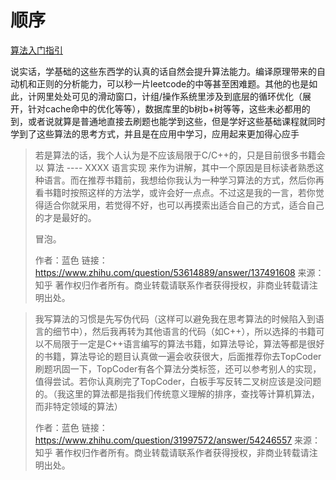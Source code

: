 # 顺序

[算法入门指引](https://docs.qq.com/mind/DU01SVGpab2tWdlNj?ADUIN=1063615427&ADSESSION=1652254327&ADTAG=CLIENT.QQ.5785_.0&ADPUBNO=27117)

说实话，学基础的这些东西学的认真的话自然会提升算法能力。编译原理带来的自动机和正则的分析能力，可以秒一片leetcode的中等甚至困难题。其他的也是如此，计网里处处可见的滑动窗口，计组/操作系统里涉及到底层的循环优化（展开，针对cache命中的优化等等），数据库里的b树b+树等等，这些未必都用的到，或者说就算是普通地直接去刷题也能学到这些，但是学好这些基础课程就同时学到了这些算法的思考方式，并且是在应用中学习，应用起来更加得心应手

> 若是算法的话，我个人认为是不应该局限于C/C++的，只是目前很多书籍会以 算法 ---- XXXX 语言实现 来作为讲解，其中一个原因是目标读者熟悉这种语言。而在推荐书籍前，我想给你我认为一种学习算法的方式，然后你再看书籍时按照这样的方法学，或许会好一点点。不过这是我的一言，若你觉得适合你就采用，若觉得不好，也可以再摸索出适合自己的方式，适合自己的才是最好的。
>
> 冒泡。
>
> 
>
> 作者：蓝色
> 链接：https://www.zhihu.com/question/53614889/answer/137491608
> 来源：知乎
> 著作权归作者所有。商业转载请联系作者获得授权，非商业转载请注明出处。

> 我写算法的习惯是先写伪代码（这样可以避免我在思考算法的时候陷入到语言的细节中），然后我再转为其他语言的代码（如C++），所以选择的书籍可以不局限于一定是C++语言编写的算法书籍，如算法导论，算法等都是很好的书籍，算法导论的题目认真做一遍会收获很大，后面推荐你去TopCoder刷题巩固一下，TopCoder有各个算法分类标签，还可以参考别人的实现，值得尝试。若你认真刷完了TopCoder，白板手写反转二叉树应该是没问题的。（我这里的算法都是指我们传统意义理解的排序，查找等计算机算法，而非特定领域的算法）
>
> 
>
> 作者：蓝色
> 链接：https://www.zhihu.com/question/31997572/answer/54246557
> 来源：知乎
> 著作权归作者所有。商业转载请联系作者获得授权，非商业转载请注明出处。